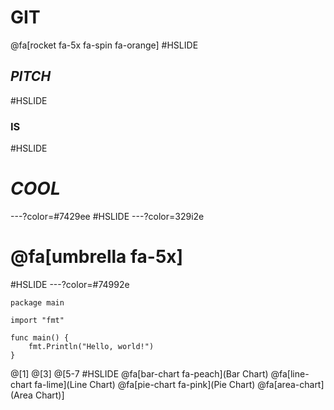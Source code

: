 # GIT
@fa[rocket fa-5x fa-spin fa-orange]
#HSLIDE
## _PITCH_
#HSLIDE
### IS
#HSLIDE
# *COOL*
---?color=#7429ee
#HSLIDE
---?color=329i2e
# @fa[umbrella fa-5x]
#HSLIDE
---?color=#74992e
```
package main

import "fmt"

func main() {
    fmt.Println("Hello, world!")
}

```
@[1]
@[3]
@[5-7
#HSLIDE
@fa[bar-chart fa-peach](Bar Chart)
@fa[line-chart fa-lime](Line Chart)
@fa[pie-chart fa-pink](Pie Chart)
@fa[area-chart](Area Chart)]
